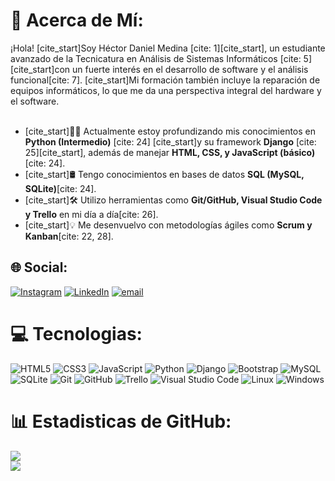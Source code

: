 # 💫 Acerca de Mí:
¡Hola! [cite_start]Soy Héctor Daniel Medina [cite: 1][cite_start], un estudiante avanzado de la Tecnicatura en Análisis de Sistemas Informáticos [cite: 5] [cite_start]con un fuerte interés en el desarrollo de software y el análisis funcional[cite: 7]. [cite_start]Mi formación también incluye la reparación de equipos informáticos, lo que me da una perspectiva integral del hardware y el software.<br><br>
- [cite_start]👨‍💻 Actualmente estoy profundizando mis conocimientos en **Python (Intermedio)** [cite: 24] [cite_start]y su framework **Django** [cite: 25][cite_start], además de manejar **HTML, CSS, y JavaScript (básico)**[cite: 24].
- [cite_start]🛢️ Tengo conocimientos en bases de datos **SQL (MySQL, SQLite)**[cite: 24].
- [cite_start]🛠️ Utilizo herramientas como **Git/GitHub, Visual Studio Code y Trello** en mi día a día[cite: 26].
- [cite_start]💡 Me desenvuelvo con metodologías ágiles como **Scrum y Kanban**[cite: 22, 28].

## 🌐 Social:
[![Instagram](https://img.shields.io/badge/Instagram-%23E4405F.svg?logo=Instagram&logoColor=white)](https://instagram.com/daniiel24.w) [![LinkedIn](https://img.shields.io/badge/LinkedIn-%230077B5.svg?logo=linkedin&logoColor=white)](https://www.linkedin.com/in/tu-url-personalizada/) [![email](https://img.shields.io/badge/Email-D14836?logo=gmail&logoColor=white)](mailto:danielhectormedina24@gmail.com)

# 💻 Tecnologias:
![HTML5](https://img.shields.io/badge/html5-%23E34F26.svg?style=for-the-badge&logo=html5&logoColor=white) ![CSS3](https://img.shields.io/badge/css3-%231572B6.svg?style=for-the-badge&logo=css3&logoColor=white) ![JavaScript](https://img.shields.io/badge/javascript-%23323330.svg?style=for-the-badge&logo=javascript&logoColor=%23F7DF1E) ![Python](https://img.shields.io/badge/python-3670A0?style=for-the-badge&logo=python&logoColor=ffdd54) ![Django](https://img.shields.io/badge/django-%23092E20.svg?style=for-the-badge&logo=django&logoColor=white) ![Bootstrap](https://img.shields.io/badge/bootstrap-%238511FA.svg?style=for-the-badge&logo=bootstrap&logoColor=white) ![MySQL](https://img.shields.io/badge/mysql-4479A1.svg?style=for-the-badge&logo=mysql&logoColor=white) ![SQLite](https://img.shields.io/badge/sqlite-%2307405e.svg?style=for-the-badge&logo=sqlite&logoColor=white) ![Git](https://img.shields.io/badge/git-%23F05033.svg?style=for-the-badge&logo=git&logoColor=white) ![GitHub](https://img.shields.io/badge/github-%23121011.svg?style=for-the-badge&logo=github&logoColor=white) ![Trello](https://img.shields.io/badge/Trello-%23026AA7.svg?style=for-the-badge&logo=Trello&logoColor=white) ![Visual Studio Code](https://img.shields.io/badge/Visual%20Studio%20Code-007ACC?style=for-the-badge&logo=visual-studio-code&logoColor=white) ![Linux](https://img.shields.io/badge/Linux-FCC624?style=for-the-badge&logo=linux&logoColor=black) ![Windows](https://img.shields.io/badge/Windows-0078D6?style=for-the-badge&logo=windows&logoColor=white)

# 📊 Estadisticas de GitHub:
![](https://github-readme-stats.vercel.app/api?username=Daniiel24w&theme=dark&hide_border=false&include_all_commits=true&count_private=true)<br/>
![](https://github-readme-stats.vercel.app/api/top-langs/?username=Daniiel24w&theme=dark&hide_border=false&include_all_commits=true&count_private=true&layout=compact)
<br>
